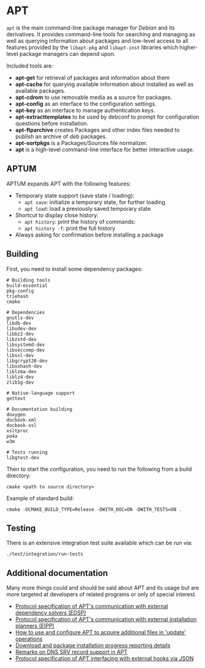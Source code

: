 APT
===

`apt` is the main command-line package manager for *Debian* and its derivatives.
It provides command-line tools for searching and managing as well as querying information about packages and low-level access to all features provided by the `libapt-pkg` and `libapt-inst` libraries which higher-level package managers can depend upon.

Included tools are:

- **apt-get** for retrieval of packages and information about them
- **apt-cache** for querying available information about installed as well as available packages.
- **apt-cdrom** to use removable media as a source for packages.
- **apt-config** as an interface to the configuration settings.
- **apt-key** as an interface to manage authentication keys.
- **apt-extracttemplates** to be used by debconf to prompt for configuration questions before installation.
- **apt-ftparchive** creates Packages and other index files needed to publish an archive of *deb* packages.
- **apt-sortpkgs** is a Packages/Sources file normalizer.
- **apt** is a high-level command-line interface for better interactive usage.


APTUM
-----

APTUM expands APT with the following features:

- Temporary state support (save state / loading):
	- `apt save`: initialize a temporary state, for further loading
	- `apt load`: load a previously saved temporary state
- Shortcut to display close history:
	- `apt history`: print the history of commands:
	- `apt history -f`: print the full history
- Always asking for confirmation before installing a package


Building
--------
First, you need to install some dependency packages:

```
# Building tools
build-essential
pkg-config
triehash
cmake

# Dependencies
gnutls-dev
libdb-dev
libudev-dev
libbz2-dev
libzstd-dev
libsystemd-dev
libseccomp-dev
libssl-dev
libgcrypt20-dev
libxxhash-dev
liblzma-dev
liblz4-dev
zlib1g-dev

# Native-language support
gettext

# Documentation building
doxygen
docbook-xml
docbook-xsl
xsltproc
po4a
w3m

# Tests running
libgtest-dev
```

Then to start the configuration, you need to run the following from a build directory:

	cmake <path to source directory>

Example of standard build:

	cmake -DCMAKE_BUILD_TYPE=Release -DWITH_DOC=ON -DWITH_TESTS=ON .

Testing
-------
There is an extensive integration test suite available which can be run via:

	./test/integration/run-tests


Additional documentation
------------------------

Many more things could and should be said about APT and its usage but are more targeted at developers of related programs or only of special interest.

- [Protocol specification of APT's communication with external dependency solvers (EDSP)](./doc/external-dependency-solver-protocol.md)
- [Protocol specification of APT's communication with external installation planners (EIPP)](./doc/external-installation-planner-protocol.md)
- [How to use and configure APT to acquire additional files in 'update' operations](./doc/acquire-additional-files.md)
- [Download and package installation progress reporting details](./doc/progress-reporting.md)
- [Remarks on DNS SRV record support in APT](./doc/srv-records-support.md)
- [Protocol specification of APT interfacing with external hooks via JSON](./doc/json-hooks-protocol.md)
